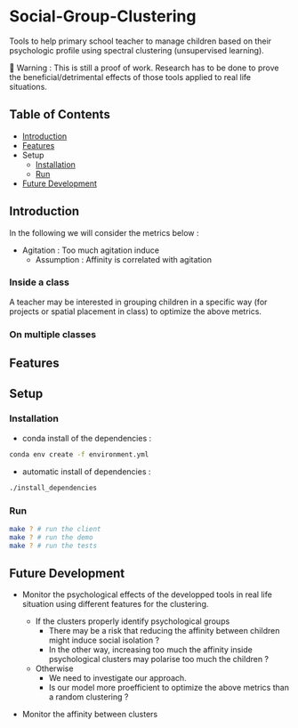 # Social-Group-Clustering

Tools to help primary school teacher to manage children based on their psychologic profile using spectral clustering (unsupervised learning).

🚧 Warning  : This is still a proof of work. Research has to be done to prove the beneficial/detrimental effects of those tools applied to real life situations.

## Table of Contents

- [Introduction](#introduction)
- [Features](#features)
- Setup
    - [Installation](#installation)
    - [Run](#run)
- [Future Development](#future-development)

## Introduction

In the following we will consider the metrics below :
- Agitation : Too much agitation induce
    - Assumption : Affinity is correlated with agitation

### Inside a class

A teacher may be interested in grouping children in a specific way (for projects or spatial placement in class) to optimize the above metrics.

### On multiple classes

## Features

## Setup

### Installation

- conda install of the dependencies :
```sh
conda env create -f environment.yml
```

- automatic install of dependencies :
```sh
./install_dependencies
```

### Run

```sh
make ? # run the client
make ? # run the demo
make ? # run the tests
```

## Future Development

- Monitor the psychological effects of the developped tools in real life situation using different features for the clustering.
    - If the clusters properly identify psychological groups
        - There may be a risk that reducing the affinity between children might induce social isolation ?
        - In the other way, increasing too much the affinity inside psychological clusters may polarise too much the children ?
    - Otherwise
        - We need to investigate our approach.
        - Is our model more proefficient to optimize the above metrics than a random clustering ?

- Monitor the affinity between clusters